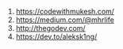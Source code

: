 1) https://codewithmukesh.com/ <br />
2) https://medium.com/@mhrlife <br />
3) http://thegodev.com/ <br />
4) https://dev.to/aleksk1ng/ <br />
